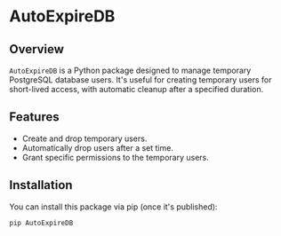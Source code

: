 # AutoExpireDB

## Overview

`AutoExpireDB` is a Python package designed to manage temporary PostgreSQL database users. It's useful for creating temporary users for short-lived access, with automatic cleanup after a specified duration.

## Features

- Create and drop temporary users.
- Automatically drop users after a set time.
- Grant specific permissions to the temporary users.

## Installation

You can install this package via pip (once it's published):

```bash
pip AutoExpireDB
